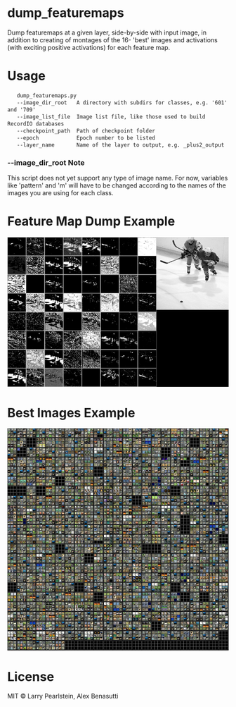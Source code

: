 # dump_featuremaps
Dump featuremaps at a given layer, side-by-side with input image, in addition to creating of montages of the 16- 'best' images and activations (with exciting positive activations) for each feature map.

# Usage
```
   dump_featuremaps.py 
   --image_dir_root   A directory with subdirs for classes, e.g. '601' and '709'
   --image_list_file  Image list file, like those used to build RecordIO databases
   --checkpoint_path  Path of checkpoint folder
   --epoch            Epoch number to be listed 
   --layer_name       Name of the layer to output, e.g. _plus2_output
```
### --image_dir_root Note

This script does not yet support any type of image name. For now, variables like 'pattern' and 'm' will have to be changed according to the names of the images you are using for each class.

# Feature Map Dump Example

![Example Figure 1](out_0000.png)

# Best Images Example
![Example Figure 2](bestimages_plus15_output.png)

# License

MIT © Larry Pearlstein, Alex Benasutti
